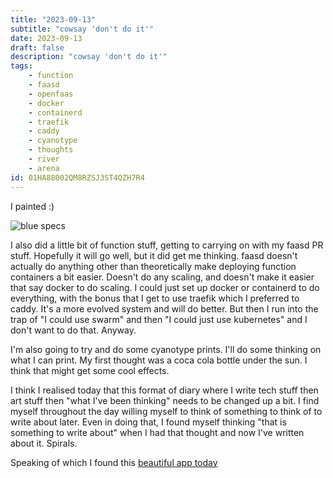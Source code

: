 ```yaml
---
title: "2023-09-13"
subtitle: "cowsay 'don't do it'"
date: 2023-09-13
draft: false
description: "cowsay 'don't do it'"
tags:
    - function
    - faasd
    - openfaas
    - docker
    - containerd
    - traefik
    - caddy
    - cyanotype
    - thoughts
    - river
    - arena
id: 01HA88002QM8RZSJ3ST4QZH7R4
---
```


I painted :)

![blue specs](/images/2023-09-13/blue-specs.png)

I also did a little bit of function stuff, getting to carrying on with my faasd PR stuff. Hopefully it will go well, but it did get me thinking. faasd doesn't actually do anything other than theoretically make deploying function containers a bit easier. Doesn't do any scaling, and doesn't make it easier that say docker to do scaling. I could just set up docker or containerd to do everything, with the bonus that I get to use traefik which I preferred to caddy. It's a more evolved system and will do better. But then I run into the trap of "I could use swarm" and then "I could just use kubernetes" and I don't want to do that. Anyway.

I'm also going to try and do some cyanotype prints. I'll do some thinking on what I can print. My first thought was a coca cola bottle under the sun. I think that might get some cool effects.

I think I realised today that this format of diary where I write tech stuff then art stuff then "what I've been thinking" needs to be changed up a bit. I find myself throughout the day willing myself to think of something to think of to write about later. Even in doing that, I found myself thinking "that is something to write about" when I had that thought and now I've written about it. Spirals.

Speaking of which I found this [beautiful app today](https://river.maxbittker.com/)